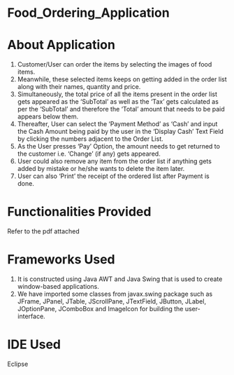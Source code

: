 # Food_Ordering_Application

# About Application

1. Customer/User can order the items by selecting the images of food items.
2. Meanwhile, these selected items keeps on getting added in the order list along with their names, quantity and price. 
3. Simultaneously, the total price of all the items present in the order list gets appeared as the ‘SubTotal’ as well as the ‘Tax’ gets calculated as per the ‘SubTotal’ and therefore the ‘Total’ amount that needs to be paid appears below them. 
4. Thereafter, User can select the ‘Payment Method’ as ‘Cash’ and input the Cash Amount being paid by the user in the ‘Display Cash’ Text Field by clicking the numbers adjacent to the Order List.
5. As the User presses ‘Pay’ Option, the amount needs to get returned to the customer i.e. ‘Change’ (if any) gets appeared.
6. User could also remove any item from the order list if anything gets added by mistake or he/she wants to delete the item later.
7. User can also ‘Print’ the receipt of the ordered list after Payment is done.


# Functionalities Provided

Refer to the pdf attached


# Frameworks Used

1. It is constructed using Java AWT and Java Swing that is used to create window-based applications.
2. We have imported some classes from javax.swing package such as JFrame, JPanel, JTable, JScrollPane, JTextField, JButton, JLabel, JOptionPane, JComboBox and ImageIcon for building the user-interface.


# IDE Used

Eclipse
